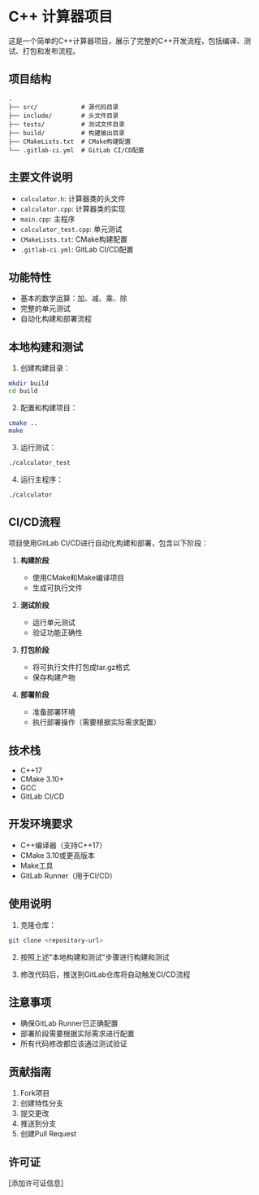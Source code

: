 # C++ 计算器项目

这是一个简单的C++计算器项目，展示了完整的C++开发流程，包括编译、测试、打包和发布流程。

## 项目结构

```
.
├── src/            # 源代码目录
├── include/        # 头文件目录
├── tests/          # 测试文件目录
├── build/          # 构建输出目录
├── CMakeLists.txt  # CMake构建配置
└── .gitlab-ci.yml  # GitLab CI/CD配置
```

## 主要文件说明

- `calculator.h`: 计算器类的头文件
- `calculator.cpp`: 计算器类的实现
- `main.cpp`: 主程序
- `calculator_test.cpp`: 单元测试
- `CMakeLists.txt`: CMake构建配置
- `.gitlab-ci.yml`: GitLab CI/CD配置

## 功能特性

- 基本的数学运算：加、减、乘、除
- 完整的单元测试
- 自动化构建和部署流程

## 本地构建和测试

1. 创建构建目录：
```bash
mkdir build
cd build
```

2. 配置和构建项目：
```bash
cmake ..
make
```

3. 运行测试：
```bash
./calculator_test
```

4. 运行主程序：
```bash
./calculator
```

## CI/CD流程

项目使用GitLab CI/CD进行自动化构建和部署，包含以下阶段：

1. **构建阶段**
   - 使用CMake和Make编译项目
   - 生成可执行文件

2. **测试阶段**
   - 运行单元测试
   - 验证功能正确性

3. **打包阶段**
   - 将可执行文件打包成tar.gz格式
   - 保存构建产物

4. **部署阶段**
   - 准备部署环境
   - 执行部署操作（需要根据实际需求配置）

## 技术栈

- C++17
- CMake 3.10+
- GCC
- GitLab CI/CD

## 开发环境要求

- C++编译器（支持C++17）
- CMake 3.10或更高版本
- Make工具
- GitLab Runner（用于CI/CD）

## 使用说明

1. 克隆仓库：
```bash
git clone <repository-url>
```

2. 按照上述"本地构建和测试"步骤进行构建和测试

3. 修改代码后，推送到GitLab仓库将自动触发CI/CD流程

## 注意事项

- 确保GitLab Runner已正确配置
- 部署阶段需要根据实际需求进行配置
- 所有代码修改都应该通过测试验证

## 贡献指南

1. Fork项目
2. 创建特性分支
3. 提交更改
4. 推送到分支
5. 创建Pull Request

## 许可证

[添加许可证信息] 